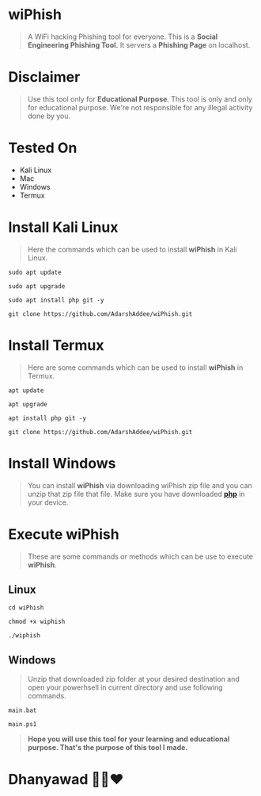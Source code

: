 # wiPhish
> A WiFi hacking Phishing tool for everyone. This is a <b>Social Engineering Phishing Tool.</b> It servers a <b>Phishing Page</b> on localhost.

# Disclaimer
> Use this tool only for <b>Educational Purpose</b>. This tool is only and only for educational purpose. We're not responsible for any illegal activity done by you.

# Tested On
- Kali Linux
- Mac
- Windows
- Termux

# Install Kali Linux
> Here the commands which can be used to install <b>wiPhish</b> in Kali Linux.

```
sudo apt update
```

```
sudo apt upgrade
```

```
sudo apt install php git -y
```

```
git clone https://github.com/AdarshAddee/wiPhish.git
```

# Install Termux
> Here are some commands which can be used to install <b>wiPhish</b> in Termux.

```
apt update
```

```
apt upgrade
```

```
apt install php git -y
```

```
git clone https://github.com/AdarshAddee/wiPhish.git
```

# Install Windows
>  You can install <b>wiPhish</b> via downloading wiPhish zip file and you can unzip that zip file that file. Make sure you have downloaded <b><a href="https://www.php.net">php</a></b> in your device.

# Execute wiPhish
> These are some commands or methods which can be use to execute <b>wiPhish</b>.

## Linux
```
cd wiPhish
```

```
chmod +x wiphish
```

```
./wiphish
```


## Windows
> Unzip that downloaded zip folder at your desired destination and open your powerhsell in current directory and use following commands.

```
main.bat
```

```
main.ps1
```

> <b>Hope you will use this tool for your learning and educational purpose. That's the purpose of this tool I made.</b>

# Dhanyawad 🙏🏻❤



